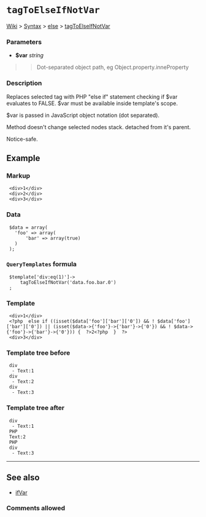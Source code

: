 # `tagToElseIfNotVar` #
[Wiki](http://code.google.com/p/querytemplates/w/list) > [Syntax](Syntax.md) > [else](elseSyntax.md) > [tagToElseIfNotVar](tagToElseIfNotVarMethodPHP.md)
### Parameters ###
  * **$var** _string_
> > Dot-separated object path, eg Object.property.inneProperty


### Description ###
Replaces selected tag with PHP "else if" statement checking if $var evaluates  to FALSE. $var must be available inside template's scope.


$var is passed in JavaScript object notation (dot separated).


Method doesn't change selected nodes stack.  detached from it's parent.


Notice-safe.


## Example ##


### Markup ###
```
 <div>1</div>
 <div>2</div>
 <div>3</div>

```
### Data ###
```
 $data = array(
   'foo' => array(
       'bar' => array(true)
   )
 );

```
### `QueryTemplates` formula ###
```
 $template['div:eq(1)']->
     tagToElseIfNotVar('data.foo.bar.0')
 ;

```
### Template ###
```
 <div>1</div>
 <?php  else if ((isset($data['foo']['bar']['0']) && ! $data['foo']['bar']['0']) || (isset($data->{'foo'}->{'bar'}->{'0'}) && ! $data->{'foo'}->{'bar'}->{'0'})) {  ?>2<?php  }  ?>
 <div>3</div>

```
### Template tree before ###
```
 div
  - Text:1
 div
  - Text:2
 div
  - Text:3

```
### Template tree after ###
```
 div
  - Text:1
 PHP
 Text:2
 PHP
 div
  - Text:3

```

---


## See also ##
  * [ifVar](ifVarMethodPHP.md)


### Comments allowed ###